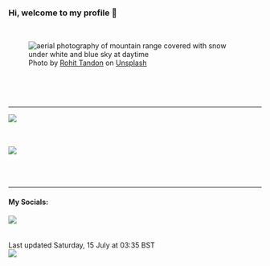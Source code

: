 <h3>Hi, welcome to my profile 👋</h3>

<br />
<figure>
  <img
    src="https://images.unsplash.com/photo-1454496522488-7a8e488e8606?crop=entropy&cs=tinysrgb&fit=max&fm=jpg&ixid=M3wyNzQ3MDB8MHwxfHJhbmRvbXx8fHx8fHx8fDE2ODkzODM5Njh8&ixlib=rb-4.0.3&q=80&w=1080&auto=format"
    alt="aerial photography of mountain range covered with snow under white and blue sky at daytime" 
  />
  <figcaption>Photo by <a
    href="https://unsplash.com/@sepoys?utm_source=Profile%20readme&utm_medium=referral">Rohit Tandon</a> on <a
    href="https://unsplash.com/?utm_source=Profile%20readme&utm_medium=referral">Unsplash</a></figcaption>
</figure>




  <br /><br /><br />

<hr />
<img
  src="https://github-readme-stats.vercel.app/api?username=shanelucy&show_icons=true&theme=calm"
/>
<br /><br /><br />

<img 
  src="https://github-readme-stats.vercel.app/api/top-langs/?username=shanelucy&theme=calm"
/>
<br /><br /><br /><br />
<hr />
<h4>My Socials:</h4>
<a href="https://uk.linkedin.com/in/shane-lucy-4735b616a">
  <img
    src="https://img.shields.io/badge/linkedin%20-%230077B5.svg?&style=for-the-badge&logo=linkedin&logoColor=white"
  />
</a>
<br /><br /><br />
Last updated Saturday, 15 July at 03:35 BST
<br />
<img
  src="https://github.com/ShaneLucy/ShaneLucy/workflows/README%20build/badge.svg"
/>
